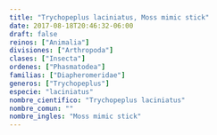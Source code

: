 ```yaml
---
title: "Trychopeplus laciniatus, Moss mimic stick"
date: 2017-08-18T20:46:32-06:00
draft: false
reinos: ["Animalia"]
divisiones: ["Arthropoda"]
clases: ["Insecta"]
ordenes: ["Phasmatodea"]
familias: ["Diapheromeridae"]
generos: ["Trychopeplus"]
especie: "laciniatus"
nombre_cientifico: "Trychopeplus laciniatus"
nombre_comun: ""
nombre_ingles: "Moss mimic stick"
---
```

